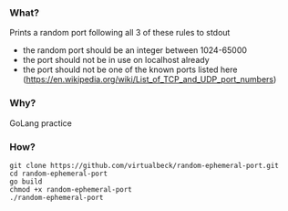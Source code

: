 ### What?
Prints a random port following all 3 of these rules to stdout
- the random port should be an integer between 1024-65000
- the port should not be in use on localhost already
- the port should not be one of the known ports listed here (https://en.wikipedia.org/wiki/List_of_TCP_and_UDP_port_numbers)

### Why?
GoLang practice

### How?
`git clone https://github.com/virtualbeck/random-ephemeral-port.git`\
`cd random-ephemeral-port`\
`go build`\
`chmod +x random-ephemeral-port`\
`./random-ephemeral-port`
